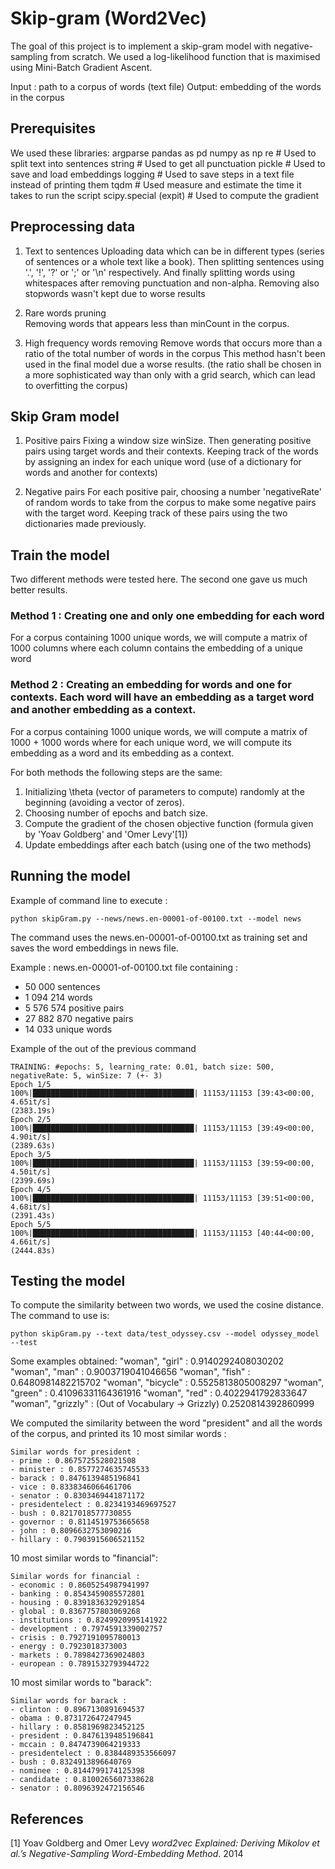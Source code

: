 # Skip-gram (Word2Vec)

The goal of this project is to implement a skip-gram model with negative-sampling from scratch. We used a log-likelihood function that is maximised using Mini-Batch Gradient Ascent.

Input : path to a corpus of words (text file)
Output: embedding of the words in the corpus

## Prerequisites

We used these libraries:
argparse
pandas as pd
numpy as np
re  # Used to split text into sentences
string  # Used to get all punctuation
pickle  # Used to save and load embeddings
logging  # Used to save steps in a text file instead of printing them
tqdm  # Used measure and estimate the time it takes to run the script
scipy.special (expit)  # Used to compute the gradient

## Preprocessing data

1. Text to sentences
Uploading data which can be in different types (series of sentences or a whole text like a book). Then splitting sentences using '.', '!', '?' or ';' or '\n' respectively. And finally splitting words using whitespaces after removing punctuation and non-alpha.
Removing also stopwords wasn't kept due to worse results

2. Rare words pruning	
Removing  words that appears less than minCount in the corpus. 

3. High frequency words removing
Remove words that occurs more than a ratio of the total number of words in the corpus
This method hasn't been used in the final model due a worse results. (the ratio shall be chosen in a more sophisticated way than only with a grid search, which can lead to overfitting the corpus)

## Skip Gram model

1. Positive pairs 
Fixing a window size winSize. Then generating positive pairs using target words and their contexts. 
Keeping track of the words by assigning an index for each unique word (use of a dictionary for words and another for contexts)

2. Negative pairs
For each positive pair, choosing a number 'negativeRate' of random words to take from the corpus to make some negative pairs with the target word.
Keeping track of these pairs using the two dictionaries made previously.

## Train the model

Two different methods were tested here. The second one gave us much better results.

### Method 1 : Creating one and only one embedding for each word
For a corpus containing 1000 unique words, we will compute a matrix of 1000 columns where each column contains the embedding of a unique word

### Method 2 : Creating an embedding for words and one for contexts. Each word will have an embedding as a target word and another embedding as a context.
For a corpus containing 1000 unique words, we will compute a matrix of 1000 + 1000 words where for each unique word, we will compute its embedding as a word and its embedding as a context.

For both methods the following steps are the same:
1. Initializing \theta (vector of parameters to compute) randomly at the beginning (avoiding a vector of zeros). 
2. Choosing number of epochs and batch size.
3. Compute the gradient of the chosen objective function (formula given by 'Yoav Goldberg' and 'Omer Levy'[1])
4. Update embeddings after each batch (using one of the two methods)

## Running the model

Example of command line to execute : 
```
python skipGram.py --news/news.en-00001-of-00100.txt --model news
```
The command uses the news.en-00001-of-00100.txt as training set and saves the word embeddings in news file.

Example :
news.en-00001-of-00100.txt  file containing :
- 50 000 sentences
- 1 094 214 words
- 5 576 574 positive pairs
- 27 882 870 negative pairs
- 14 033 unique words 

Example of the out of the previous command

```
TRAINING: #epochs: 5, learning_rate: 0.01, batch size: 500, negativeRate: 5, winSize: 7 (+- 3)
Epoch 1/5
100%|████████████████████████████████████| 11153/11153 [39:43<00:00,  4.65it/s]
(2383.19s)
Epoch 2/5
100%|████████████████████████████████████| 11153/11153 [39:49<00:00,  4.90it/s]
(2389.63s)
Epoch 3/5
100%|████████████████████████████████████| 11153/11153 [39:59<00:00,  4.50it/s]
(2399.69s)
Epoch 4/5
100%|████████████████████████████████████| 11153/11153 [39:51<00:00,  4.68it/s]
(2391.43s)
Epoch 5/5
100%|████████████████████████████████████| 11153/11153 [40:44<00:00,  4.66it/s]
(2444.83s)
```

## Testing the model

To compute the similarity between two words, we used the cosine distance. The command to use is:

```
python skipGram.py --text data/test_odyssey.csv --model odyssey_model --test
```

Some examples obtained:
"woman", "girl"    : 0.9140292408030202
"woman", "man"     : 0.9003719041046656
"woman", "fish"    : 0.6480981482215702
"woman", "bicycle" : 0.5525813805008297
"woman", "green"   : 0.41096331164361916
"woman", "red"     : 0.4022941792833647
"woman", "grizzly" : (Out of Vocabulary -> Grizzly) 0.2520814392860999

We computed the similarity between the word "president" and all the words of the corpus, and printed its 10 most similar words :
```
Similar words for president :
- prime : 0.8675725528021508
- minister : 0.8577274635745533
- barack : 0.8476139485196841
- vice : 0.8338346066461706
- senator : 0.8303469441871172
- presidentelect : 0.8234193469697527
- bush : 0.8217018577730855
- governor : 0.8114519753665658
- john : 0.8096632753090216
- hillary : 0.7903915606521152
```

10 most similar words to "financial":
```
Similar words for financial :
- economic : 0.8605254987941997
- banking : 0.8543459085572801
- housing : 0.8391836329291854
- global : 0.8367757803069268
- institutions : 0.8249920995141922
- development : 0.7974591339002757
- crisis : 0.7927191095780013
- energy : 0.7923018373003
- markets : 0.7898427369024803
- european : 0.7891532793944722
```
10 most similar words to "barack":

```
Similar words for barack :
- clinton : 0.8967130891694537
- obama : 0.873172647247945
- hillary : 0.8581969823452125
- president : 0.8476139485196841
- mccain : 0.8474739064219333
- presidentelect : 0.8384489353566097
- bush : 0.8324913896640769
- nominee : 0.8144799174125398
- candidate : 0.8100265607338628
- senator : 0.8096392472156546
```

## References
[1] Yoav Goldberg and Omer Levy _word2vec Explained: Deriving Mikolov et al.’s Negative-Sampling Word-Embedding Method_. 2014